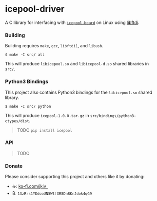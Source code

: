 # icepool-driver
A C library for interfacing with [`icepool-board`](https://github.com/jkiv/icepool-board) on Linux using [libftdi](https://www.intra2net.com/en/developer/libftdi/).

### Building

Building requires `make`, `gcc`, `libftdi1`, and `libusb`.

```
$ make -C src/ all
```

This will produce `libicepool.so` and `libicepool-d.so` shared libraries in `src/`.

### Python3 Bindings

This project also contains Python3 bindings for the `libicepool.so` shared library.

```
$ make -C src/ python
```

This will produce `icepool-1.0.0.tar.gz` in `src/bindings/python3-ctypes/dist`.

> TODO `pip install icepool`

### API

> TODO

### Donate

Please consider supporting this project and others like it by donating:

* ☕: [ko-fi.com/jkiv_](https://ko-fi.com/jkiv_)
* ₿: `13zRrs1YDdooUN5WtfXRSDn8KnJdok4qG9`
